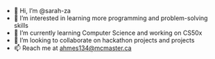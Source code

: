 - 👋 Hi, I’m @sarah-za
- 👀 I’m interested in learning more programming and problem-solving skills
- 🌱 I’m currently learning Computer Science and working on CS50x
- 💞️ I’m looking to collaborate on hackathon projects and projects
- 📫 Reach me at ahmes134@mcmaster.ca

<!---
sarah-za/sarah-za is a ✨ special ✨ repository because its `README.md` (this file) appears on your GitHub profile.
You can click the Preview link to take a look at your changes.
--->
